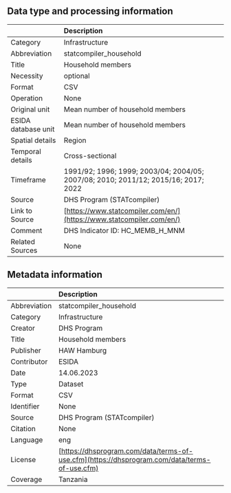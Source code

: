 ## Data type and processing information 

|                     | Description                                                                        |
|:--------------------|:-----------------------------------------------------------------------------------|
| Category            | Infrastructure                                                                     |
| Abbreviation        | statcompiler_household                                                             |
| Title               | Household members                                                                  |
| Necessity           | optional                                                                           |
| Format              | CSV                                                                                |
| Operation           | None                                                                               |
| Original unit       | Mean number of household members                                                   |
| ESIDA database unit | Mean number of household members                                                   |
| Spatial details     | Region                                                                             |
| Temporal details    | Cross-sectional                                                                    |
| Timeframe           | 1991/92; 1996; 1999; 2003/04; 2004/05; 2007/08; 2010; 2011/12; 2015/16; 2017; 2022 |
| Source              | DHS Program (STATcompiler)                                                         |
| Link to Source      | [https://www.statcompiler.com/en/](https://www.statcompiler.com/en/)               |
| Comment             | DHS Indicator ID: HC_MEMB_H_MNM                                                    |
| Related Sources     | None                                                                               |

## Metadata information 

|              | Description                                                                                  |
|:-------------|:---------------------------------------------------------------------------------------------|
| Abbreviation | statcompiler_household                                                                       |
| Category     | Infrastructure                                                                               |
| Creator      | DHS Program                                                                                  |
| Title        | Household members                                                                            |
| Publisher    | HAW Hamburg                                                                                  |
| Contributor  | ESIDA                                                                                        |
| Date         | 14.06.2023                                                                                   |
| Type         | Dataset                                                                                      |
| Format       | CSV                                                                                          |
| Identifier   | None                                                                                         |
| Source       | DHS Program (STATcompiler)                                                                   |
| Citation     | None                                                                                         |
| Language     | eng                                                                                          |
| License      | [https://dhsprogram.com/data/terms-of-use.cfm](https://dhsprogram.com/data/terms-of-use.cfm) |
| Coverage     | Tanzania                                                                                     |